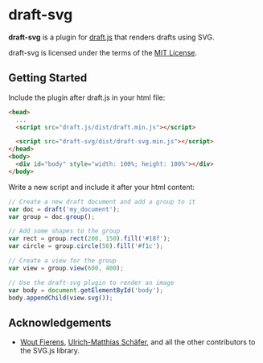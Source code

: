 # draft-svg

**draft-svg** is a plugin for [draft.js](https://github.com/D1SC0tech/draft.js) that renders drafts using SVG.

draft-svg is licensed under the terms of the [MIT License](https://opensource.org/licenses/MIT).

## Getting Started

Include the plugin after draft.js in your html file:

```html
<head>
  ...
  <script src="draft.js/dist/draft.min.js"></script>

  <script src="draft-svg/dist/draft-svg.min.js"></script>
</head>
<body>
  <div id="body" style="width: 100%; height: 100%"></div>
</body>
```

Write a new script and include it after your html content:

```javascript
// Create a new draft document and add a group to it
var doc = draft('my_document');
var group = doc.group();

// Add some shapes to the group
var rect = group.rect(200, 150).fill('#18f');
var circle = group.circle(50).fill('#f1c');

// Create a view for the group
var view = group.view(600, 400);

// Use the draft-svg plugin to render an image
var body = document.getElementById('body');
body.appendChild(view.svg());
```

## Acknowledgements

- [Wout Fierens](https://github.com/wout), [Ulrich-Matthias Schäfer](https://github.com/Fuzzyma), and all the other contributors to the SVG.js library.
